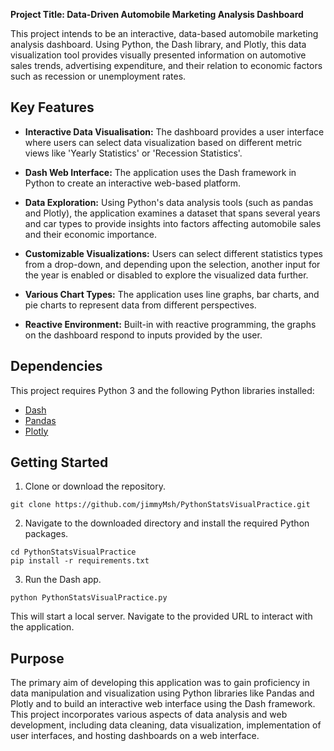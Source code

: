 **Project Title: Data-Driven Automobile Marketing Analysis Dashboard**

This project intends to be an interactive, data-based automobile marketing analysis dashboard. Using Python, the Dash library, and Plotly, this data visualization tool provides visually presented information on automotive sales trends, advertising expenditure, and their relation to economic factors such as recession or unemployment rates. 

## Key Features

- **Interactive Data Visualisation:** The dashboard provides a user interface where users can select data visualization based on different metric views like 'Yearly Statistics' or 'Recession Statistics'.

- **Dash Web Interface:** The application uses the Dash framework in Python to create an interactive web-based platform.

- **Data Exploration:** Using Python's data analysis tools (such as pandas and Plotly), the application examines a dataset that spans several years and car types to provide insights into factors affecting automobile sales and their economic importance.

- **Customizable Visualizations:** Users can select different statistics types from a drop-down, and depending upon the selection, another input for the year is enabled or disabled to explore the visualized data further. 

- **Various Chart Types:** The application uses line graphs, bar charts, and pie charts to represent data from different perspectives.

- **Reactive Environment:** Built-in with reactive programming, the graphs on the dashboard respond to inputs provided by the user.

## Dependencies

This project requires Python 3 and the following Python libraries installed:

- [Dash](https://pypi.org/project/dash/)
- [Pandas](https://pandas.pydata.org/)
- [Plotly](https://plotly.com/)

## Getting Started

1. Clone or download the repository.

```shell
git clone https://github.com/jimmyMsh/PythonStatsVisualPractice.git
```

2. Navigate to the downloaded directory and install the required Python packages.

```shell
cd PythonStatsVisualPractice
pip install -r requirements.txt
```

3. Run the Dash app.

```shell
python PythonStatsVisualPractice.py
```

This will start a local server. Navigate to the provided URL to interact with the application.

## Purpose

The primary aim of developing this application was to gain proficiency in data manipulation and visualization using Python libraries like Pandas and Plotly and to build an interactive web interface using the Dash framework. This project incorporates various aspects of data analysis and web development, including data cleaning, data visualization, implementation of user interfaces, and hosting dashboards on a web interface.
